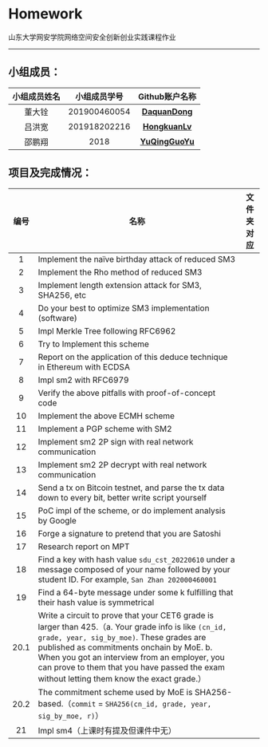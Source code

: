 # Homework

山东大学网安学院网络空间安全创新创业实践课程作业

------

## 小组成员：

| 小组成员姓名 | 小组成员学号 |                        Github账户名称                        |
| :----------: | :----------: | :----------------------------------------------------------: |
|    董大铨    | 201900460054 | [**DaquanDong**](https://github.com/DaquanDong) |
|    吕洪宽    |     201918202216     |    [**HongkuanLv** ](https://github.com/HongkuanLv)    |
|    邵鹏翔    |     2018     |     [**YuQingGuoYu**](https://github.com/YuQingGuoYu)      |

## 项目及完成情况：

| 编号 | 名称                                                         | 文件夹对应 |
| :--: | ------------------------------------------------------------ | ---------- |
|  1   | Implement the naïve birthday attack of reduced SM3           |            |
|  2   | Implement the Rho method of reduced SM3                      |            |
|  3   | Implement length extension attack for SM3, SHA256, etc       |            |
|  4   | Do your best to optimize SM3 implementation (software)       |            |
|  5   | Impl Merkle Tree following RFC6962                           |            |
|  6   | Try to Implement this scheme                                 |            |
|  7   | Report on the application of this deduce technique in Ethereum with ECDSA |            |
|  8   | Impl sm2 with RFC6979                                        |            |
|  9   | Verify the above pitfalls with proof-of-concept code         |            |
|  10  | Implement the above ECMH scheme                              |            |
|  11  | Implement a PGP scheme with SM2                              |            |
|  12  | Implement sm2 2P sign with real network communication        |            |
|  13  | Implement sm2 2P decrypt with real network communication     |            |
|  14  | Send a tx on Bitcoin testnet, and parse the tx data down to every bit, better write script yourself |            |
|  15  | PoC impl of the scheme, or do implement analysis by Google   |            |
|  16  | Forge a signature to pretend that you are Satoshi            |            |
|  17  | Research report on MPT                                       |            |
|  18  | Find a key with hash value `sdu_cst_20220610` under a message composed of your name followed by your student ID. For example, `San Zhan 202000460001` |            |
|  19  | Find a 64-byte message under some k fulfilling that their hash value is symmetrical |            |
| 20.1 | Write a circuit to prove that your CET6 grade is larger than 425.（a. Your grade info is like `(cn_id, grade, year, sig_by_moe)`. These grades are published as commitments onchain by MoE. b. When you got an interview from an employer, you can prove to them that you have passed the exam without letting them know the exact grade.） |            |
| 20.2 | The commitment scheme used by MoE is SHA256-based.（`commit` = `SHA256(cn_id, grade, year, sig_by_moe, r)`） |            |
|  21  | Impl sm4（上课时有提及但课件中无）                           |            |
